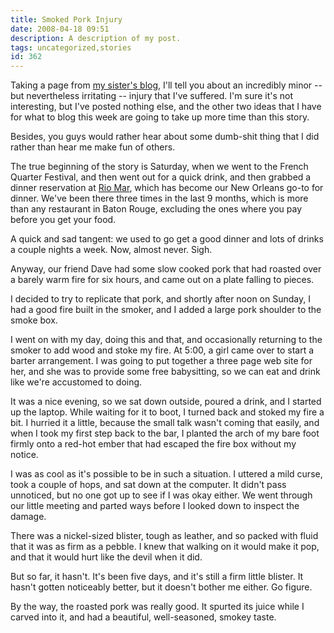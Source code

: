 ```yaml
---
title: Smoked Pork Injury
date: 2008-04-18 09:51
description: A description of my post.
tags: uncategorized,stories
id: 362
---
```

Taking a page from <a href="princesssparklepants.blogspot.com" target="_blank">my sister's blog</a>, I'll tell you about an incredibly minor -- but nevertheless irritating -- injury that I've suffered.  I'm sure it's not interesting, but I've posted nothing else, and the other two ideas that I have for what to blog this week are going to take up more time than this story.  

Besides, you guys would rather hear about some dumb-shit thing that I did rather than hear me make fun of others.

The true beginning of the story is Saturday, when we went to the French Quarter Festival, and then went out for a quick drink, and then grabbed a dinner reservation at <a href="http://www.riomarseafood.com" target="_blank">Rio Mar</a>, which has become our New Orleans go-to for dinner.  We've been there three times in the last 9 months, which is more than any restaurant in Baton Rouge, excluding the ones where you pay before you get your food.

A quick and sad tangent: we used to go get a good dinner and lots of drinks a couple nights a week.  Now, almost never.  Sigh.

Anyway, our friend Dave had some slow cooked pork that had roasted over a barely warm fire for six hours, and came out on a plate falling to pieces.

I decided to try to replicate that pork, and shortly after noon on Sunday, I had a good fire built in the smoker, and I added a large pork shoulder to the smoke box.

I went on with my day, doing this and that, and occasionally returning to the smoker to add wood and stoke my fire.  At 5:00, a girl came over to start a barter arrangement.  I was going to put together a three page web site for her, and she was to provide some free babysitting, so we can eat and drink like we're accustomed to doing.

It was a nice evening, so we sat down outside, poured a drink, and I started up the laptop.  While waiting for it to boot, I turned back and stoked my fire a bit.  I hurried it a little, because the small talk wasn't coming that easily, and when I took my first step back to the bar, I planted the arch of my bare foot firmly onto a red-hot ember that had escaped the fire box without my notice.

I was as cool as it's possible to be in such a situation.  I uttered a mild curse, took a couple of hops, and sat down at the computer.  It didn't pass unnoticed, but no one got up to see if I was okay either.  We went through our little meeting and parted ways before I looked down to inspect the damage.

There was a nickel-sized blister, tough as leather, and so packed with fluid that it was as firm as a pebble.  I knew that walking on it would make it pop, and that it would hurt like the devil when it did.

But so far, it hasn't.  It's been five days, and it's still a firm little blister.  It hasn't gotten noticeably better, but it doesn't bother me either.  Go figure.

By the way, the roasted pork was really good.  It spurted its juice while I carved into it, and had a beautiful, well-seasoned, smokey taste.
